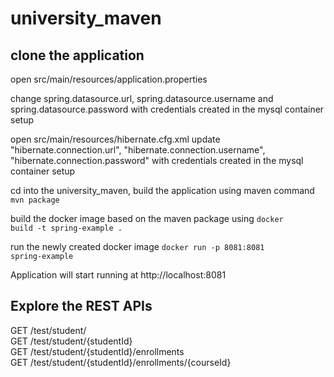# university_maven
 
## clone the application

open src/main/resources/application.properties

change spring.datasource.url, spring.datasource.username and spring.datasource.password with credentials created in the mysql container setup

open src/main/resources/hibernate.cfg.xml
 update "hibernate.connection.url", "hibernate.connection.username", "hibernate.connection.password" with credentials created in the mysql container setup

cd into the university_maven, build the application using maven command
<code>mvn package</code>

build the docker image based on the maven package using 
<code>docker build -t spring-example . </code>


run the newly created docker image
<code>docker run -p 8081:8081 spring-example</code>

Application will start running at http://localhost:8081

## Explore the REST APIs

GET /test/student/  <br/>
GET /test/student/{studentId} <br/>
GET /test/student/{studentId}/enrollments <br/>
GET /test/student/{studentId}/enrollments/{courseId}
